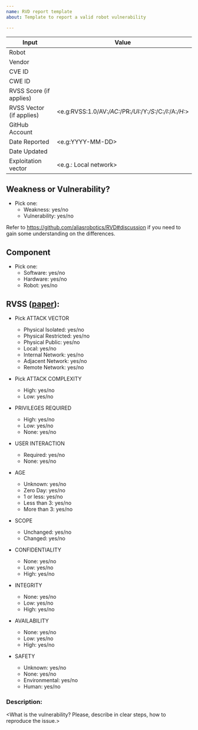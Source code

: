 ```yaml
---
name: RVD report template
about: Template to report a valid robot vulnerability

---
```


| Input      | Value  |
|---------|--------|
| Robot <or Robot component> | <required> |
| Vendor  | <optional>  |
| CVE ID  | <if exists>  |
| CWE ID  | <optional>  |
| RVSS Score (if applies)  | <required>      |
| RVSS Vector (if applies)| <<optional>e.g:RVSS:1.0/AV:_/AC:_/PR:_/UI:_/Y:_/S:_/C:_/I:_/A:_/H:_> |
| GitHub Account | <required> |
| Date Reported  | <<required>e.g:YYYY-MM-DD> |
| Date Updated   | <optional>     |
| Exploitation vector | <<required>e.g.: Local network> |

## Weakness or Vulnerability?

* Pick one: 
    * Weakness: yes/no
    * Vulnerability: yes/no
 
Refer to https://github.com/aliasrobotics/RVD#discussion if you need to gain some understanding on the differences.

## Component

* Pick one: 
    * Software: yes/no
    * Hardware: yes/no
    * Robot: yes/no


## RVSS ([paper](https://arxiv.org/pdf/1807.10357.pdf)):

* Pick ATTACK VECTOR
    * Physical Isolated: yes/no
    * Physical Restricted: yes/no
    * Physical Public: yes/no
    * Local: yes/no
    * Internal Network: yes/no
    * Adjacent Network: yes/no
    * Remote Network: yes/no

* Pick ATTACK COMPLEXITY
    * High: yes/no
    * Low: yes/no

* PRIVILEGES REQUIRED
    * High: yes/no
    * Low: yes/no
    * None: yes/no

* USER INTERACTION
    * Required: yes/no
    * None: yes/no
    
* AGE
    * Unknown: yes/no
    * Zero Day: yes/no
    * 1 or less: yes/no
    * Less than 3: yes/no
    * More than 3: yes/no
    
* SCOPE
    * Unchanged: yes/no
    * Changed: yes/no
    
* CONFIDENTIALITY
    * None: yes/no
    * Low: yes/no
    * High: yes/no
    
* INTEGRITY
    * None: yes/no
    * Low: yes/no
    * High: yes/no
    
* AVAILABILITY
    * None: yes/no
    * Low: yes/no
    * High: yes/no
    
* SAFETY
    * Unknown: yes/no
    * None: yes/no
    * Environmental: yes/no
    * Human: yes/no

### Description:

<What is the vulnerability? Please, describe in clear steps, how to reproduce the issue.>
